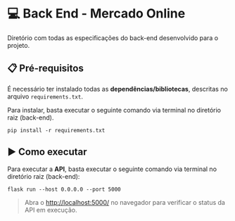 # 💻 **Back End - Mercado Online**

Diretório com todas as especificações do back-end desenvolvido para o projeto.

## 📋 **Pré-requisitos**

É necessário ter instalado todas as **dependências/bibliotecas**, descritas no arquivo `requirements.txt`.

Para instalar, basta executar o seguinte comando via terminal no diretório raiz (back-end).

```
pip install -r requirements.txt
```

## ▶️ **Como executar**

Para executar a **API**, basta executar o seguinte comando via terminal no diretório raiz (back-end):

```
flask run --host 0.0.0.0 --port 5000
```

> Abra o [http://localhost:5000/](http://localhost:5000/) no navegador para verificar o status da API em execução.